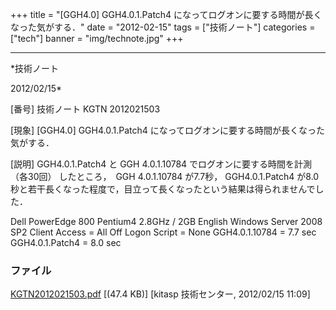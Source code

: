 ﻿+++
title = "[GGH4.0] GGH4.0.1.Patch4 になってログオンに要する時間が長くなった気がする．"
date = "2012-02-15"
tags = ["技術ノート"]
categories = ["tech"]
banner = "img/technote.jpg"
+++

-----------------------------------------------------------------------------------------------------------------------------

*技術ノート

2012/02/15*


[番号]
技術ノート KGTN 2012021503

[現象]
[GGH4.0] GGH4.0.1.Patch4
になってログオンに要する時間が長くなった気がする．

[説明]
GGH4.0.1.Patch4 と GGH 4.0.1.10784 でログオンに要する時間を計測
（各30回） したところ，　GGH 4.0.1.10784 が7.7秒， GGH4.0.1.Patch4
が8.0秒と若干長くなった程度で，目立って長くなったという結果は得られませんでした．

Dell PowerEdge 800 Pentium4 2.8GHz / 2GB
English Windows Server 2008 SP2
Client Access = All Off
Logon Script = None
GGH4.0.1.10784 = 7.7 sec
GGH4.0.1.Patch4 = 8.0 sec


### ファイル

 
 


[KGTN2012021503.pdf](http://techreport.kitasp.net/attachments/download/851/KGTN2012021503.pdf)
 [(47.4 KB)] [kitasp 技術センター, 2012/02/15
11:09]


 


 

